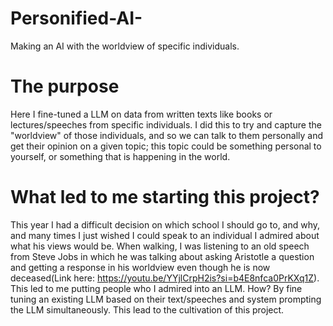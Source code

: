 # Personified-AI-
Making an AI with the worldview of specific individuals.

# The purpose
Here I fine-tuned a LLM on data from written texts like books or lectures/speeches from specific individuals. I did this to try and capture the "worldview" of those individuals, and so we can talk to them personally and get their opinion on a given topic; this topic could be something personal to yourself, or something that is happening in the world. 

# What led to me starting this project?
This year I had a difficult decision on which school I should go to, and why, and many times I just wished I could speak to an individual I admired about what his views would be. When walking, I was listening to an old speech from Steve Jobs in which he was talking about asking Aristotle a question and getting a response in his worldview even though he is now deceased(Link here: https://youtu.be/YYjlCrpH2is?si=b4E8nfca0PrKXq1Z). This led to me putting people who I admired into an LLM. How? By fine tuning an existing LLM based on their text/speeches and system prompting the LLM simultaneously. This lead to the cultivation of this project.

